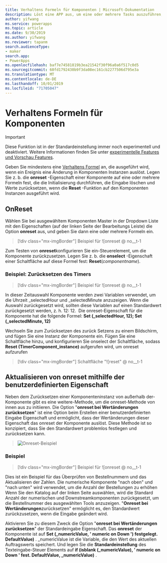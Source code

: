 ```yaml
---
title: Verhaltens Formeln für Komponenten | Microsoft-Dokumentation
description: Löst eine APP aus, um eine oder mehrere Tasks auszuführen, wenn eine komponentenbasierte Aktion auftritt.
author: yifwang
ms.service: powerapps
ms.topic: article
ms.date: 9/30/2019
ms.author: yifwang
ms.reviewer: tapanm
search.audienceType:
- maker
search.app:
- PowerApps
ms.openlocfilehash: baf7e74581819b3ea21542f30f96a0a6f517c0d5
ms.sourcegitcommit: 60fd1792430b9f3da08ec161cb2277506d795e3a
ms.translationtype: MT
ms.contentlocale: de-DE
ms.lasthandoff: 10/01/2019
ms.locfileid: "71705047"
---
```

# <a name="behavior-formulas-for-components"></a>Verhaltens Formeln für Komponenten

> [!IMPORTANT]
> Diese Funktion ist in der Standardeinstellung immer noch experimentell und deaktiviert. Weitere Informationen finden Sie unter [experimentelle Features und Vorschau Features](working-with-experimental.md).

Geben Sie mindestens eine [Verhaltens Formel](working-with-formulas-in-depth.md) an, die ausgeführt wird, wenn ein Ereignis eine Änderung in Komponenten Instanzen auslöst. Legen Sie z. b. die **onreset** -Eigenschaft einer Komponente auf eine oder mehrere Formeln fest, die die Initialisierung durchführen, die Eingabe löschen und Werte zurücksetzen, wenn die **Reset** -Funktion auf den Komponenten Instanzen ausgeführt wird.

## <a name="onreset"></a>OnReset

Wählen Sie bei ausgewähltem Komponenten Master in der Dropdown Liste mit den Eigenschaften (auf der linken Seite der Bearbeitungs Leiste) die Option **onreset** aus, und geben Sie dann eine oder mehrere Formeln ein.

> [!div class="mx-imgBorder"]
> Beispiel für ![onreset @ no__t-1

Zum Testen von **onreset**konfigurieren Sie ein-Steuerelement, um die Komponente zurückzusetzen. Legen Sie z. b. die **onselect** -Eigenschaft einer Schaltfläche auf diese Formel fest: **Reset**(*componentname*).

### <a name="example---reset-timer"></a>Beispiel: Zurücksetzen des Timers

> [!div class="mx-imgBorder"]
> Beispiel für ![onreset @ no__t-1

In dieser Zeitauswahl Komponente werden zwei Variablen verwendet, um die Uhrzeit _selectedHour und _selectedMinute anzuzeigen. Wenn die Auswahl zurückgesetzt wird, sollten diese Variablen auf einen Standardwert zurückgesetzt werden, z. h. 12: 12.  Die onreset-Eigenschaft für die Komponente hat die folgende Formel: **Set (_selectedHour, 12); Set (_selectedMinute, 12)**

Wechseln Sie zum Zurücksetzen des zurück Setzens zu einem Bildschirm, und fügen Sie eine Instanz der Komponente ein. Fügen Sie eine Schaltfläche hinzu, und konfigurieren Sie onselect der Schaltfläche, sodass **Reset (TimerComponent_instance)** aufgerufen wird, um onreset aufzurufen

> [!div class="mx-imgBorder"]
> Schaltfläche "![reset" @ no__t-1

## <a name="update-onreset-using-custom-property"></a>Aktualisieren von onreset mithilfe der benutzerdefinierten Eigenschaft

Neben dem Zurücksetzen einer Komponenteninstanz von außerhalb der-Komponente gibt es eine weitere-Methode, um die onreset-Methode von innen aus zu initiieren. Die Option "**onreset bei Wertänderungen zurücksetzen**" ist eine Option beim Erstellen einer benutzerdefinierten Eingabe Eigenschaft und ermöglicht, dass der Wertänderungen dieser Eigenschaft das onreset der Komponente auslöst. Diese Methode ist so konzipiert, dass Sie den Standardwert problemlos festlegen und zurücksetzen kann. 

> ![Onreset-Beispiel](./media/component-behavior/property-trigger.png)

### <a name="example"></a>Beispiel

> [!div class="mx-imgBorder"]
> Beispiel für ![onreset @ no__t-1

Dies ist ein Beispiel für das Überprüfen von Bestellnummern und das Aktualisieren der Zahlen. Die numerische Komponente "nach oben" und "nach unten" wird verwendet, um die Anzahl der Bestellungen zu erhöhen Wenn Sie den Katalog auf der linken Seite auswählen, wird die Standard Anzahl der numerischen und Downstreamkomponenten zurückgesetzt, um die Bestellnummer des ausgewählten Tools anzuzeigen. "**Onreset bei Wertänderungen**zurücksetzen" ermöglicht es, den Standardwert zurückzusetzen, wenn die Eingabe geändert wird. 

Aktivieren Sie zu diesem Zweck die Option "**onreset bei Wertänderungen zurücksetzen**" der Standardeingabe Eigenschaft. Das **onreset** der Komponente ist auf **Set (_numericValue, ' numeric on Down ') festgelegt. DefaultValue)** . _numericValue ist die Variable, die den Wert des aktuellen Auftragswerts speichert. Und legen Sie die **Standardeinstellung** des Texteingabe-Steuer Elements auf **if (isblank (_numericValue), ' numeric on Down ' fest. DefaultValue, _numericValue)** . 
